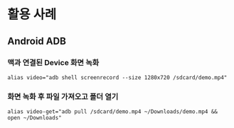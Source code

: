 # 활용 사례

## Android ADB

### 맥과 연결된 Device 화면 녹화
```shell
alias video="adb shell screenrecord --size 1280x720 /sdcard/demo.mp4"
```

### 화면 녹화 후 파일 가져오고 폴더 열기
```shell
alias video-get="adb pull /sdcard/demo.mp4 ~/Downloads/demo.mp4 && open ~/Downloads"
```